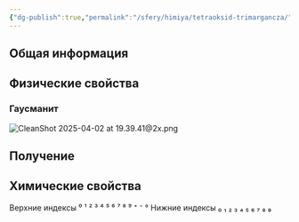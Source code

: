 ```yaml
---
{"dg-publish":true,"permalink":"/sfery/himiya/tetraoksid-trimargancza/","tags":["Неорганика"]}
---
```


## Общая информация
## Физические свойства
### Гаусманит 
![CleanShot 2025-04-02 at 19.39.41@2x.png](/img/user/%D0%90%D1%80%D1%85%D0%B8%D0%B2/%D0%9A%D1%8D%D1%88/CleanShot%202025-04-02%20at%2019.39.41@2x.png)
## Получение
## Химические свойства

Верхние индексы ⁰ ¹ ² ³ ⁴ ⁵ ⁶ ⁷ ⁸ ⁹ ⁺ ⁻ °
Нижние индексы ₀ ₁ ₂ ₃ ₄ ₅ ₆ ₇ ₈ ₉ 